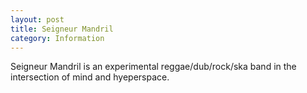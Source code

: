 ```yaml
---
layout: post
title: Seigneur Mandril
category: Information
---
```


Seigneur Mandril is an experimental reggae/dub/rock/ska band in the intersection of mind and hyeperspace.